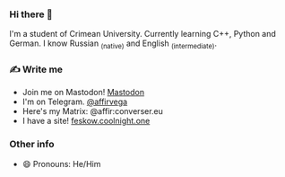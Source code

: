 
### Hi there 👋
I'm a student of Crimean University. Currently learning C++, Python and German. I know Russian <sub>(native)</sub> and English <sub>(intermediate)</sub>.

### ✍️ Write me
- Join me on Mastodon! <a rel="me" href="https://meow.social/@affir">Mastodon</a>
- I'm on Telegram. [@affirvega](https://t.me/affirvega)
- Here's my Matrix: @affir:converser.eu
- I have a site! [feskow.coolnight.one](https://feskow.coolnight.one/)

### Other info
- 😄 Pronouns: He/Him
